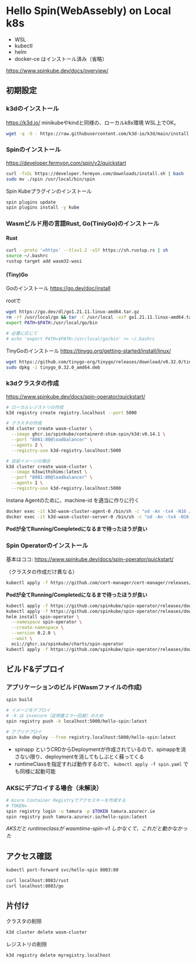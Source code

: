 Hello Spin(WebAssebly) on Local k8s
========================================

* WSL
* kubectl
* helm
* docker-ce はインストール済み（省略）

https://www.spinkube.dev/docs/overview/


初期設定
----------------------

### k3dのインストール
https://k3d.io/
minikubeやkindと同様の、ローカルk8s環境
WSL上でOK。

```sh
wget -q -O - https://raw.githubusercontent.com/k3d-io/k3d/main/install.sh | bash
```

### Spinのインストール
https://developer.fermyon.com/spin/v2/quickstart

```sh
curl -fsSL https://developer.fermyon.com/downloads/install.sh | bash
sudo mv ./spin /usr/local/bin/spin
```

Spin Kubeプラグインのインストール
```sh
spin plugins update
spin plugins install -y kube
```


### Wasmビルド用の言語Rust, Go(TiniyGo)のインストール

#### Rust
```sh
curl --proto '=https' --tlsv1.2 -sSf https://sh.rustup.rs | sh
source ~/.bashrc
rustup target add wasm32-wasi
```


#### (Tiny)Go

Goのインストール
https://go.dev/doc/install

rootで

```sh
wget https://go.dev/dl/go1.21.11.linux-amd64.tar.gz
rm -rf /usr/local/go && tar -C /usr/local -xzf go1.21.11.linux-amd64.tar.gz
export PATH=$PATH:/usr/local/go/bin

# 必要に応じて
# echo 'export PATH=$PATH:/usr/local/go/bin' >> ~/.bashrc
```

TinyGoのインストール
https://tinygo.org/getting-started/install/linux/

```sh
wget https://github.com/tinygo-org/tinygo/releases/download/v0.32.0/tinygo_0.32.0_amd64.deb
sudo dpkg -i tinygo_0.32.0_amd64.deb
```


### k3dクラスタの作成

https://www.spinkube.dev/docs/spin-operator/quickstart/

```sh
# ローカルレジストリの作成
k3d registry create registry.localhost --port 5000

# クラスタの作成
k3d cluster create wasm-cluster \
  --image ghcr.io/spinkube/containerd-shim-spin/k3d:v0.14.1 \
  --port "8081:80@loadbalancer" \
  --agents 2 \
  --registry-use k3d-registry.localhost:5000

# 自前イメージの場合
k3d cluster create wasm-cluster \
  --image k3swithshims:latest \
  --port "8081:80@loadbalancer" \
  --agents 1 \
  --registry-use k3d-registry.localhost:5000
```


Instana Agentのために、machine-id を適当に作りに行く
```sh
docker exec -it k3d-wasm-cluster-agent-0 /bin/sh -c "od -An -tx4 -N16 /dev/random | tr -d ' ' > /etc/machine-id"
docker exec -it k3d-wasm-cluster-server-0 /bin/sh -c "od -An -tx4 -N16 /dev/random | tr -d ' ' > /etc/machine-id"
```

**Podが全てRunning/Completedになるまで待ったほうが良い**

### Spin Operatorのインストール

基本はココ: https://www.spinkube.dev/docs/spin-operator/quickstart/

（クラスタの作成だけ異なる）

```sh
kubectl apply -f https://github.com/cert-manager/cert-manager/releases/download/v1.14.3/cert-manager.yaml
```

**Podが全てRunning/Completedになるまで待ったほうが良い**

```sh
kubectl apply -f https://github.com/spinkube/spin-operator/releases/download/v0.2.0/spin-operator.runtime-class.yaml
kubectl apply -f https://github.com/spinkube/spin-operator/releases/download/v0.2.0/spin-operator.crds.yaml
helm install spin-operator \
  --namespace spin-operator \
  --create-namespace \
  --version 0.2.0 \
  --wait \
  oci://ghcr.io/spinkube/charts/spin-operator
kubectl apply -f https://github.com/spinkube/spin-operator/releases/download/v0.2.0/spin-operator.shim-executor.yaml
```

ビルド&デプロイ
---------------------

### アプリケーションのビルド(Wasmファイルの作成)
```sh
spin build
```

```sh
# イメージをデプロイ
# -k は insecure（証明書エラー回避）のため
spin registry push -k localhost:5000/hello-spin:latest

# アプリデプロイ
spin kube deploy --from registry.localhost:5000/hello-spin:latest
```


* spinapp というCRDからDeploymentが作成されているので、spinappを消さない限り、deploymentを消してもしぶとく蘇ってくる
* runtimeClassを指定すれば動作するので、 `kubectl apply -f spin.yaml` でも同様に起動可能

### AKSにデプロイする場合（未解決）

```sh
# Azure Container Registryでアクセスキーを作成する
# TOKEN=
spin registry login -u tamura -p $TOKEN tamura.azurecr.io
spin registry push tamura.azurecr.io/hello-spin:latest
```

*AKSだと runtimeclassが wasmtime-spin-v1 しかなくて、これだと動かなかった*




アクセス確認
--------------------------

```sh
kubectl port-forward svc/hello-spin 8083:80
```

```sh
curl localhost:8083/rust
curl localhost:8083/go
```


片付け
-----------------

クラスタの削除

```sh
k3d cluster delete wasm-cluster
```

レジストリの削除
```sh
k3d registry delete myregistry.localhost
```